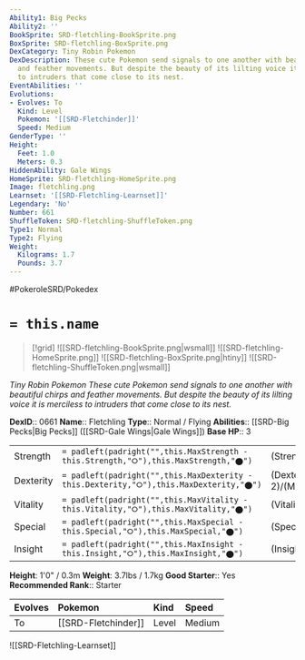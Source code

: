 ```yaml
---
Ability1: Big Pecks
Ability2: ''
BookSprite: SRD-fletchling-BookSprite.png
BoxSprite: SRD-fletchling-BoxSprite.png
DexCategory: Tiny Robin Pokemon
DexDescription: These cute Pokemon send signals to one another with beautiful chirps
  and feather movements. But despite the beauty of its lilting voice it is merciless
  to intruders that come close to its nest.
EventAbilities: ''
Evolutions:
- Evolves: To
  Kind: Level
  Pokemon: '[[SRD-Fletchinder]]'
  Speed: Medium
GenderType: ''
Height:
  Feet: 1.0
  Meters: 0.3
HiddenAbility: Gale Wings
HomeSprite: SRD-fletchling-HomeSprite.png
Image: fletchling.png
Learnset: '[[SRD-Fletchling-Learnset]]'
Legendary: 'No'
Number: 661
ShuffleToken: SRD-fletchling-ShuffleToken.png
Type1: Normal
Type2: Flying
Weight:
  Kilograms: 1.7
  Pounds: 3.7
---
```


#PokeroleSRD/Pokedex

# `= this.name`

> [!grid]
> ![[SRD-fletchling-BookSprite.png|wsmall]]
> ![[SRD-fletchling-HomeSprite.png]]
> ![[SRD-fletchling-BoxSprite.png|htiny]]
> ![[SRD-fletchling-ShuffleToken.png|wsmall]]


*Tiny Robin Pokemon*
*These cute Pokemon send signals to one another with beautiful chirps and feather movements. But despite the beauty of its lilting voice it is merciless to intruders that come close to its nest.*

**DexID**:: 0661
**Name**:: Fletchling
**Type**:: Normal / Flying
**Abilities**:: [[SRD-Big Pecks|Big Pecks]] ([[SRD-Gale Wings|Gale Wings]])
**Base HP**:: 3

|           |                                                                                        |                                          |
| --------- | -------------------------------------------------------------------------------------- | ---------------------------------------- |
| Strength  | `= padleft(padright("",this.MaxStrength - this.Strength,"⭘"),this.MaxStrength,"⬤")`    | (Strength::2)/(MaxStrength::4)   |
| Dexterity | `= padleft(padright("",this.MaxDexterity - this.Dexterity,"⭘"),this.MaxDexterity,"⬤")` | (Dexterity:: 2)/(MaxDexterity::4) |
| Vitality  | `= padleft(padright("",this.MaxVitality - this.Vitality,"⭘"),this.MaxVitality,"⬤")`    | (Vitality::1)/(MaxVitality::3)   |
| Special   | `= padleft(padright("",this.MaxSpecial - this.Special,"⭘"),this.MaxSpecial,"⬤")`       | (Special::1)/(MaxSpecial::3)     |
| Insight   | `= padleft(padright("",this.MaxInsight - this.Insight,"⭘"),this.MaxInsight,"⬤")`       | (Insight::1)/(MaxInsight::3)     |

**Height**: 1'0" / 0.3m
**Weight**: 3.7lbs / 1.7kg
**Good Starter**:: Yes
**Recommended Rank**:: Starter

| Evolves   | Pokemon             | Kind   | Speed   |
|:----------|:--------------------|:-------|:--------|
| To        | [[SRD-Fletchinder]] | Level  | Medium  |

![[SRD-Fletchling-Learnset]]